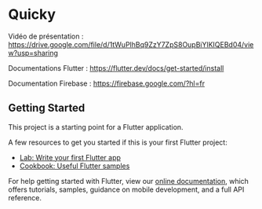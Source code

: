 # Quicky

Vidéo de présentation :
https://drive.google.com/file/d/1tWuPlhBq9ZzY7ZpS8OupBiYlKIQEBd04/view?usp=sharing

Documentations Flutter :
https://flutter.dev/docs/get-started/install

Documentation Firebase : 
https://firebase.google.com/?hl=fr


## Getting Started

This project is a starting point for a Flutter application.

A few resources to get you started if this is your first Flutter project:

- [Lab: Write your first Flutter app](https://flutter.dev/docs/get-started/codelab)
- [Cookbook: Useful Flutter samples](https://flutter.dev/docs/cookbook)

For help getting started with Flutter, view our
[online documentation](https://flutter.dev/docs), which offers tutorials,
samples, guidance on mobile development, and a full API reference.
